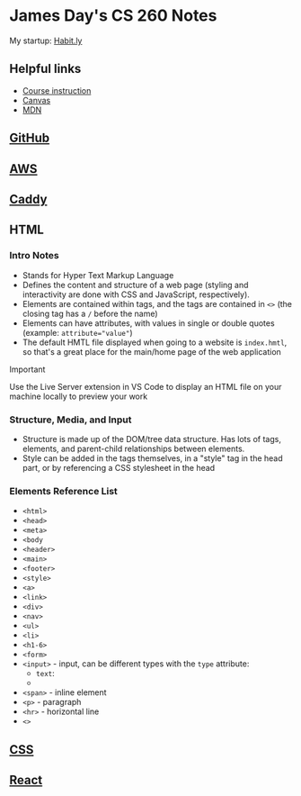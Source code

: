 # James Day's CS 260 Notes

My startup: [Habit.ly](http://habitly.click)

## Helpful links

- [Course instruction](https://github.com/webprogramming260)
- [Canvas](https://byu.instructure.com)
- [MDN](https://developer.mozilla.org)

## [GitHub](Notes/GitHub.md)

## [AWS](Notes/AWS.md)

## [Caddy](Notes/Caddy.md)

## HTML

### Intro Notes
- Stands for Hyper Text Markup Language
- Defines the content and structure of a web page (styling and interactivity are done with CSS and JavaScript, respectively).
- Elements are contained within tags, and the tags are contained in `<>` (the closing tag has a `/` before the name)
- Elements can have attributes, with values in single or double quotes (example: `attribute="value"`)
- The default HMTL file displayed when going to a website is `index.hmtl`, so that's a great place for the main/home page of the web application

> [!IMPORTANT]
> Use the Live Server extension in VS Code to display an HTML file on your machine locally to preview your work

### Structure, Media, and Input
- Structure is made up of the DOM/tree data structure. Has lots of tags, elements, and parent-child relationships between elements.
- Style can be added in the tags themselves, in a "style" tag in the head part, or by referencing a CSS stylesheet in the head

### Elements Reference List
- `<html>`
- `<head>`
- `<meta>`
- `<body`
- `<header>`
- `<main>`
- `<footer>`
- `<style>`
- `<a>`
- `<link>`
- `<div>`
- `<nav>`
- `<ul>`
- `<li>`
- `<h1-6>`
- `<form>`
- `<input>` - input, can be different types with the `type` attribute:
  - `text`:
  - 
- `<span>` - inline element
- `<p>` - paragraph
- `<hr>` - horizontal line
- `<>`

## [CSS](Notes/CSS.md)

## [React](Notes/React.md)
